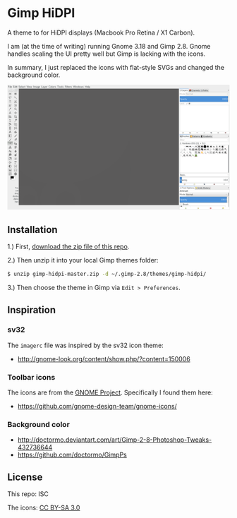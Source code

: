 # Gimp HiDPI

A theme to for HiDPI displays (Macbook Pro Retina / X1 Carbon).

I am (at the time of writing) running Gnome 3.18 and Gimp 2.8. Gnome handles
scaling the UI pretty well but Gimp is lacking with the icons.

In summary, I just replaced the icons with flat-style SVGs and changed the
background color. 

![preview](preview.png)


## Installation

1.) First, [download the zip file of this
repo](https://github.com/jedireza/gimp-hidpi/archive/master.zip).

2.) Then unzip it into your local Gimp themes folder:

```bash
$ unzip gimp-hidpi-master.zip -d ~/.gimp-2.8/themes/gimp-hidpi/
```

3.) Then choose the theme in Gimp via `Edit > Preferences`.


## Inspiration

### sv32

The `imagerc` file was inspired by the sv32 icon theme:

 - http://gnome-look.org/content/show.php/?content=150006

### Toolbar icons

The icons are from the [GNOME Project](http://www.gnome.org). Specifically I
found them here:

 - https://github.com/gnome-design-team/gnome-icons/

### Background color

 - http://doctormo.deviantart.com/art/Gimp-2-8-Photoshop-Tweaks-432736644
 - https://github.com/doctormo/GimpPs


## License

This repo: ISC

The icons: [CC BY-SA 3.0](http://creativecommons.org/licenses/by-sa/3.0/)
